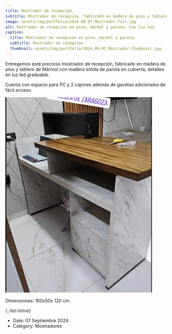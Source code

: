 ```yaml
---
title: Mostrador de recepción,
subtitle: Mostrador de recepción, fabricado en madera de pino y tablero de Mármol con madera sólida de parota en cubierta.
image: assets/img/portfolio/2024_09_07_Mostrador-full.jpg
alt: Mostrador de recepción en pino, mármol y parota. Con luz led
caption:
  title: Mostrador de recepción en pino, mármol y parota.
  subtitle: Mostrador de recepción
  thumbnail: assets/img/portfolio/2024_09_07_Mostrador-thumbnail.jpg
---
```

Entregamos este precioso mostrador de recepción, fabricado en madera de pino y tablero de Mármol con madera sólida de parota en cubierta, detalles en luz led graduable.

Cuenta con espacio para PC y 2 cajones además de gavetas adicionales de fácil acceso.

![Mostrador vista detras](../assets/img/portfolio/2024_09_07_Mostrador-full_rear.jpg)

Dimensiones: 160x50x 120 cm.


{:.list-inline}
- Date: 07 Septiembre 2024
- Category: Mostradores

